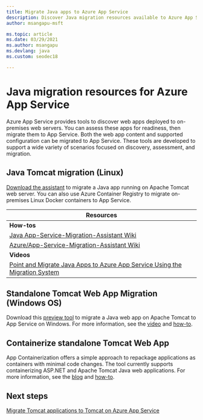 ```yaml
---
title: Migrate Java apps to Azure App Service
description: Discover Java migration resources available to Azure App Service.
author: msangapu-msft

ms.topic: article
ms.date: 03/29/2021
ms.author: msangapu
ms.devlang: java
ms.custom: seodec18

---
```

# Java migration resources for Azure App Service

Azure App Service provides tools to discover web apps deployed to on-premises web servers. You can assess these apps for readiness, then migrate them to App Service. Both the web app content and supported configuration can be migrated to App Service. These tools are developed to support a wide variety of scenarios focused on discovery, assessment, and migration.

## Java Tomcat migration (Linux)

[Download the assistant](https://azure.microsoft.com/services/app-service/migration-assistant/) to migrate a Java app running on Apache Tomcat web server. You can also use Azure Container Registry to migrate on-premises Linux Docker containers to App Service.

| Resources |
|-----------|
| **How-tos** |
| [Java App-Service-Migration-Assistant Wiki](https://github.com/Azure/App-Service-Migration-Assistant/wiki/TOMCAT-Java-Information) |
| [Azure/App-Service-Migration-Assistant Wiki](https://github.com/Azure/App-Service-Migration-Assistant/wiki/Linux-Notes) |
| **Videos** |
|[Point and Migrate Java Apps to Azure App Service Using the Migration System](https://www.youtube.com/watch?v=Mpxa0KE0X9k) |

## Standalone Tomcat Web App Migration (Windows OS)

Download this [preview tool](https://azure.microsoft.com/services/app-service/migration-assistant/) to migrate a Java web app on Apache Tomcat to App Service on Windows. For more information, see the [video](/Shows/The-Launch-Space/Updates-on-Migrating-to-Azure-App-Service) and [how-to](https://github.com/Azure/App-Service-Migration-Assistant/wiki/TOMCAT-Java-Information).

## Containerize standalone Tomcat Web App

App Containerization offers a simple approach to repackage applications as containers with minimal code changes. The tool currently supports containerizing ASP.NET and Apache Tomcat Java web applications. For more information, see the [blog](https://azure.microsoft.com/blog/accelerate-application-modernization-with-azure-migrate-app-containerization/) and [how-to](../migrate/tutorial-app-containerization-java-app-service.md).

## Next steps

[Migrate Tomcat applications to Tomcat on Azure App Service](/azure/developer/java/migration/migrate-tomcat-to-tomcat-app-service)
